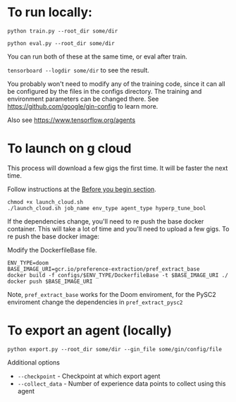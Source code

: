 # To run locally:

`python train.py --root_dir some/dir`

`python eval.py --root_dir some/dir`

You can run both of these at the same time, or eval after train.

`tensorboard --logdir some/dir` to see the result.

You probably won't need to modify any of the training code, since it can all be configured by the files in the configs directory.
The training and environment parameters can be changed there. See https://github.com/google/gin-config to learn more.

Also see https://www.tensorflow.org/agents

# To launch on g cloud
This process will download a few gigs the first time. It will be faster the next time.

Follow instructions at the [Before you begin section](https://cloud.google.com/ai-platform/training/docs/custom-containers-training#before_you_begin).
    
    chmod +x launch_cloud.sh
    ./launch_cloud.sh job_name env_type agent_type hyperp_tune_bool

If the dependencies change, you'll need to re push the base docker container. This will take a lot of time and you'll need to upload a few gigs.
To re push the base docker image:

Modify the DockerfileBase file.
    
    ENV_TYPE=doom
    BASE_IMAGE_URI=gcr.io/preference-extraction/pref_extract_base
    docker build -f configs/$ENV_TYPE/DockerfileBase -t $BASE_IMAGE_URI ./
    docker push $BASE_IMAGE_URI

Note, `pref_extract_base` works for the Doom enviroment, for the PySC2 enviroment change the dependencies in `pref_extract_pysc2`

# To export an agent (locally)

`python export.py --root_dir some/dir --gin_file some/gin/config/file`

Additional options

* `--checkpoint` - Checkpoint at which export agent
* `--collect_data` - Number of experience data points to collect using this agent
